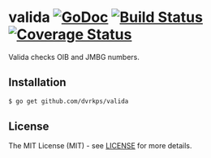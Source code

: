 # valida [![GoDoc](http://img.shields.io/badge/go-documentation-blue.svg?style=flat-square)](http://godoc.org/github.com/dvrkps/valida) [![Build Status](https://img.shields.io/travis/dvrkps/valida.svg?style=flat-square)](https://travis-ci.org/dvrkps/valida) [![Coverage Status](https://img.shields.io/coveralls/dvrkps/valida.svg?style=flat-square)](https://coveralls.io/r/dvrkps/valida)

Valida checks OIB and JMBG numbers.

## Installation

```bash
$ go get github.com/dvrkps/valida
```

## License

The MIT License (MIT) - see [LICENSE](LICENSE) for more details.
